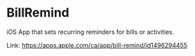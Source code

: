 # BillRemind
iOS App that sets recurring reminders for bills or activities. 

Link: https://apps.apple.com/ca/app/bill-remind/id1496294455 
